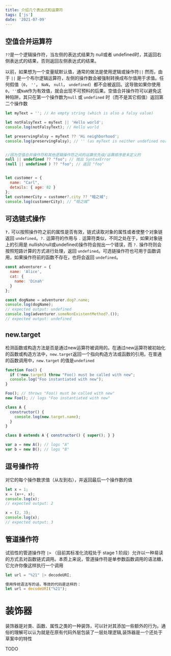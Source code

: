 ```yaml
---
title: 介绍几个表达式和运算符
tags: ['js']
date: '2021-07-09'
---
```


## 空值合并运算符

`??`是一个逻辑操作符，当左侧的表达式结果为 null或者 undefined时，其返回右侧表达式的结果，否则返回左侧表达式的结果。

以前，如果想为一个变量赋默认值，通常的做法是使用逻辑或操作符`||` 然而，由于 `||` 是一个布尔逻辑运算符，左侧的操作数会被强制转换成布尔值用于求值。任何假值（`0`， `''`， `NaN`， `null`， `undefined`）都不会被返回。这导致如果你使用`0`，`''`或`NaN`作为有效值，就会出现不可预料的后果。空值合并操作符可以避免这种陷阱，其只在第一个操作数为`null` 或 `undefined` 时（而不是其它假值）返回第二个操作数

```javascript
let myText = ''; // An empty string (which is also a falsy value)

let notFalsyText = myText || 'Hello world';
console.log(notFalsyText); // Hello world

let preservingFalsy = myText ?? 'Hi neighborhood';
console.log(preservingFalsy); // '' (as myText is neither undefined nor null)


//因为空值合并操作符和其他逻辑操作符之间的运算优先级/运算顺序是未定义的
null || undefined ?? "foo"; // 抛出 SyntaxError
(null || undefined ) ?? "foo"; // 返回 "foo"


let customer = {
  name: "Carl",
  details: { age: 82 }
};
let customerCity = customer?.city ?? "暗之城";
console.log(customerCity); // “暗之城”
```



## 可选链式操作

**`?.`** 可以按照操作符之前的属性是否有效，链式读取对象的属性或者使整个对象链返回 `undefined`。`?.` 运算符的作用与 `.` 运算符类似，不同之处在于，如果对象链上的引用是 nullish(null或undefined)操作符会抛出一个错误，而 `?.` 操作符则会按照短路计算的方式进行处理，返回 `undefined`。可选链操作符也可用于函数调用，如果操作符前的函数不存在，也将会返回 `undefined`。



```javascript
const adventurer = {
  name: 'Alice',
  cat: {
    name: 'Dinah'
  }
};

const dogName = adventurer.dog?.name;
console.log(dogName);
// expected output: undefined
console.log(adventurer.someNonExistentMethod?.());
// expected output: undefined
```

## new.target

检测函数或构造方法是否是通过new运算符被调用的。在通过new运算符被初始化的函数或构造方法中，`new.target`返回一个指向构造方法或函数的引用。在普通的函数调用中，`new.target` 的值是`undefined`



```javascript
function Foo() {
  if (!new.target) throw "Foo() must be called with new";
  console.log("Foo instantiated with new");
}

Foo(); // throws "Foo() must be called with new"
new Foo(); // logs "Foo instantiated with new"

class A {
  constructor() {
    console.log(new.target.name);
  }
}

class B extends A { constructor() { super(); } }

var a = new A(); // logs "A"
var b = new B(); // logs "B"
```



## 逗号操作符

对它的每个操作数求值（从左到右），并返回最后一个操作数的值

```javascript
let x = 1;
x = (x++, x);
console.log(x);
// expected output: 2

x = (2, 3);
console.log(x);
// expected output: 3

```



## 管道操作符

试验性的管道操作符 `|>` （目前其标准化流程处于 stage 1 阶段）允许以一种易读的方式去对函数链式调用。本质上来说，管道操作符是单参数函数调用的语法糖，它允许你像这样执行一个调用

```javascript
let url = "%21" |> decodeURI;

使用传统语法写的话，等效的代码是这样的：
let url = decodeURI("%21");
```



# 装饰器

装饰器是对类、函数、属性之类的一种装饰，可以针对其添加一些额外的行为。通俗的理解可以认为就是在原有代码外层包装了一层处理逻辑,装饰器是一个还处于草案中的特性

TODO